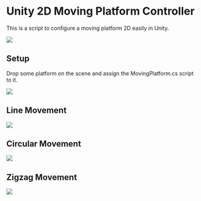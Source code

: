 # Unity 2D Moving Platform Controller

This is a script to configure a moving platform 2D easily in Unity.

![](https://i.imgur.com/X5SnsSI.gif)

## Setup

Drop some platform on the scene and assign the MovingPlatform.cs script to it.

![](https://i.imgur.com/5OkYDfv.gif)

## Line Movement

![](https://i.imgur.com/2em1TJv.gif)

## Circular Movement 

![](https://i.imgur.com/WXMrRAj.gif)

## Zigzag Movement 

![](https://i.imgur.com/rtlKzk8.gif)
